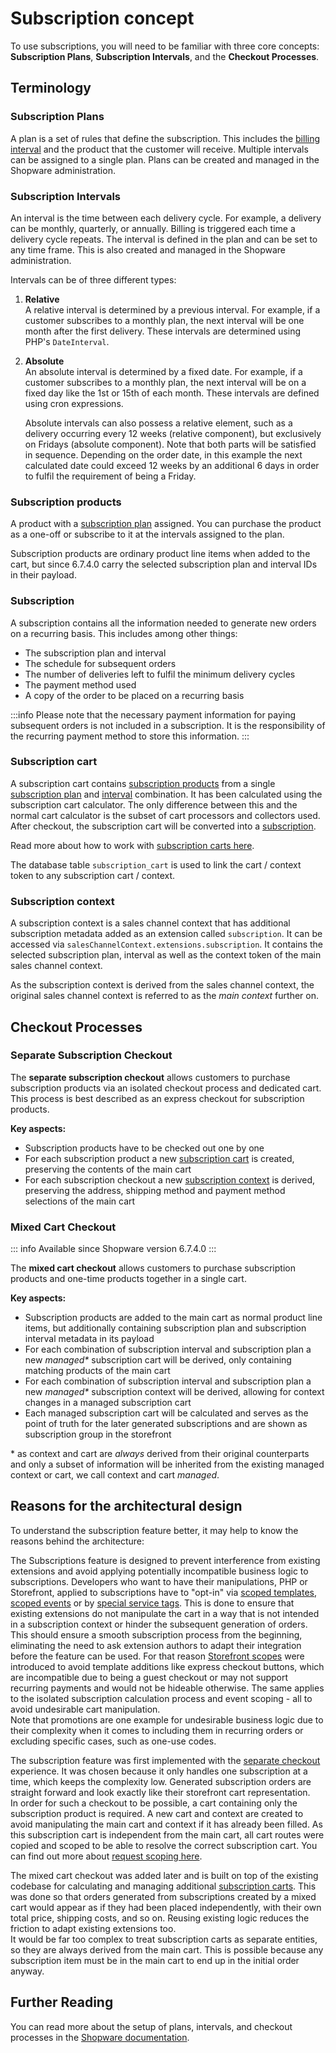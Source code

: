 # Subscription concept

To use subscriptions, you will need to be familiar with three core concepts: **Subscription Plans**, **Subscription Intervals**, and the **Checkout Processes**.

## Terminology

### Subscription Plans

A plan is a set of rules that define the subscription.
This includes the [billing interval](#subscription-intervals) and the product that the customer will receive.
Multiple intervals can be assigned to a single plan.
Plans can be created and managed in the Shopware administration.

### Subscription Intervals

An interval is the time between each delivery cycle.
For example, a delivery can be monthly, quarterly, or annually.
Billing is triggered each time a delivery cycle repeats.
The interval is defined in the plan and can be set to any time frame.
This is also created and managed in the Shopware administration.

Intervals can be of three different types:

1. **Relative**  
   A relative interval is determined by a previous interval.
   For example, if a customer subscribes to a monthly plan, the next interval will be one month after the first delivery.
   These intervals are determined using PHP's `DateInterval`.

2. **Absolute**  
   An absolute interval is determined by a fixed date.
   For example, if a customer subscribes to a monthly plan, the next interval will be on a fixed day like the 1st or 15th of each month.
   These intervals are defined using cron expressions.

   Absolute intervals can also possess a relative element, such as a delivery occurring every 12 weeks (relative component), but exclusively on Fridays (absolute component).
   Note that both parts will be satisfied in sequence.
   Depending on the order date, in this example the next calculated date could exceed 12 weeks by an additional 6 days in order to fulfil the requirement of being a Friday.

### Subscription products

A product with a [subscription plan](#subscription-plans) assigned.
You can purchase the product as a one-off or subscribe to it at the intervals assigned to the plan.

Subscription products are ordinary product line items when added to the cart, but since 6.7.4.0 carry the selected subscription plan and interval IDs in their payload.

### Subscription

A subscription contains all the information needed to generate new orders on a recurring basis.
This includes among other things:

- The subscription plan and interval
- The schedule for subsequent orders
- The number of deliveries left to fulfil the minimum delivery cycles
- The payment method used
- A copy of the order to be placed on a recurring basis

:::info
Please note that the necessary payment information for paying subsequent orders is not included in a subscription.
It is the responsibility of the recurring payment method to store this information.
:::

### Subscription cart

A subscription cart contains [subscription products](#subscription-products) from a single [subscription plan](#subscription-plans) and [interval](#subscription-intervals) combination.
It has been calculated using the subscription cart calculator.
The only difference between this and the normal cart calculator is the subset of cart processors and collectors used.
After checkout, the subscription cart will be converted into a [subscription](#subscription).

Read more about how to work with [subscription carts here](./guides/separate-checkout.md#how-to-manipulate-cart).

The database table `subscription_cart` is used to link the cart / context token to any subscription cart / context.

### Subscription context

A subscription context is a sales channel context that has additional subscription metadata added as an extension called `subscription`.
It can be accessed via `salesChannelContext.extensions.subscription`.
It contains the selected subscription plan, interval as well as the context token of the main sales channel context.

As the subscription context is derived from the sales channel context, the original sales channel context is referred to as the _main context_ further on.

## Checkout Processes

### Separate Subscription Checkout

The **separate subscription checkout** allows customers to purchase subscription products via an isolated checkout process and dedicated cart.
This process is best described as an express checkout for subscription products.

**Key aspects:**

- Subscription products have to be checked out one by one
- For each subscription product a new [subscription cart](#subscription-cart) is created, preserving the contents of the main cart
- For each subscription checkout a new [subscription context](#subscription-context) is derived, preserving the address, shipping method and payment method selections of the main cart

### Mixed Cart Checkout

::: info
Available since Shopware version 6.7.4.0
:::

The **mixed cart checkout** allows customers to purchase subscription products and one-time products together in a single cart.

**Key aspects:**

- Subscription products are added to the main cart as normal product line items, but additionally containing subscription plan and subscription interval metadata in its payload
- For each combination of subscription interval and subscription plan a new _managed*_ subscription cart will be derived, only containing matching products of the main cart
- For each combination of subscription interval and subscription plan a new _managed*_ subscription context will be derived, allowing for context changes in a managed subscription cart
- Each managed subscription cart will be calculated and serves as the point of truth for the later generated subscriptions and are shown as subscription group in the storefront

\* as context and cart are _always_ derived from their original counterparts and only a subset of information will be inherited from the existing managed context or cart, we call context and cart _managed_.

## Reasons for the architectural design

To understand the subscription feature better, it may help to know the reasons behind the architecture:

The Subscriptions feature is designed to prevent interference from existing extensions and avoid applying potentially incompatible business logic to subscriptions.
Developers who want to have their manipulations, PHP or Storefront, applied to subscriptions have to "opt-in" via [scoped templates](guides/template-scoping.md), [scoped events](guides/separate-checkout.md#events) or by [special service tags](guides/separate-checkout.md#manipulate-subscription-cart).
This is done to ensure that existing extensions do not manipulate the cart in a way that is not intended in a subscription context or hinder the subsequent generation of orders.
This should ensure a smooth subscription process from the beginning, eliminating the need to ask extension authors to adapt their integration before the feature can be used.
For that reason [Storefront scopes](guides/template-scoping.md) were introduced to avoid template additions like express checkout buttons, which are incompatible due to being a guest checkout or may not support recurring payments and would not be hideable otherwise.
The same applies to the isolated subscription calculation process and event scoping - all to avoid undesirable cart manipulation.\
Note that promotions are one example for undesirable business logic due to their complexity when it comes to including them in recurring orders or excluding specific cases, such as one-use codes.

The subscription feature was first implemented with the [separate checkout](#separate-subscription-checkout) experience.
It was chosen because it only handles one subscription at a time, which keeps the complexity low.
Generated subscription orders are straight forward and look exactly like their storefront cart representation.\
In order for such a checkout to be possible, a cart containing only the subscription product is required.
A new cart and context are created to avoid manipulating the main cart and context if it has already been filled.
As this subscription cart is independent from the main cart, all cart routes were copied and scoped to be able to resolve the correct subscription cart. You can find out more about [request scoping here](./guides/separate-checkout.md#request-scoping).

The mixed cart checkout was added later and is built on top of the existing codebase for calculating and managing additional [subscription carts](#subscription-cart).
This was done so that orders generated from subscriptions created by a mixed cart would appear as if they had been placed independently, with their own total price, shipping costs, and so on.
Reusing existing logic reduces the friction to adapt existing extensions too.\
It would be far too complex to treat subscription carts as separate entities, so they are always derived from the main cart.
This is possible because any subscription item must be in the main cart to end up in the initial order anyway.

## Further Reading

You can read more about the setup of plans, intervals, and checkout processes in the [Shopware documentation](https://docs.shopware.com/en/shopware-6-en/settings/shop/subscriptions).
